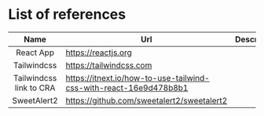 <!-- markdownlint-disable MD034 -->
# List of references

|Name                        |Url                                                                     |Description                    |
|:--------------------------:|------------------------------------------------------------------------|-------------------------------|
|React App                   |https://reactjs.org                                                     ||
|Tailwindcss                 |https://tailwindcss.com                                                 ||
|Tailwindcss link to CRA     |https://itnext.io/how-to-use-tailwind-css-with-react-16e9d478b8b1       ||
|SweetAlert2                 |https://github.com/sweetalert2/sweetalert2                              ||
